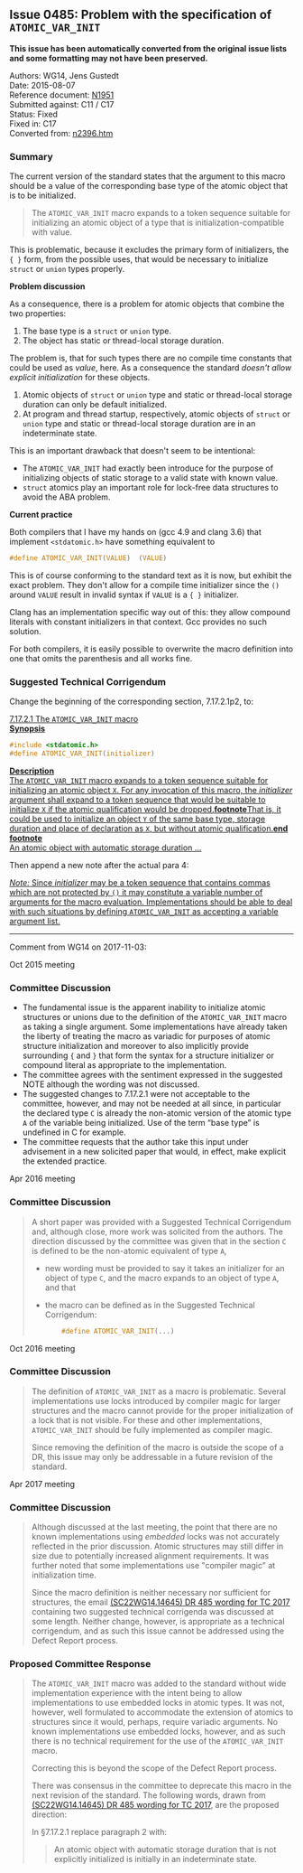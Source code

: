 ## Issue 0485: Problem with the specification of `ATOMIC_VAR_INIT`

**This issue has been automatically converted from the original issue lists and some formatting may not have been preserved.**

Authors: WG14, Jens Gustedt  
Date: 2015-08-07  
Reference document: [N1951](https://www.open-std.org/jtc1/sc22/wg14/www/docs/n1951.htm)  
Submitted against: C11 / C17  
Status: Fixed  
Fixed in: C17  
Converted from: [n2396.htm](https://www.open-std.org/jtc1/sc22/wg14/www/docs/n2396.htm)

### Summary

The current version of the standard states that the argument to this macro
should be a value of the corresponding base type of the atomic object that is to
be initialized.

> The `ATOMIC_VAR_INIT` macro expands to a token sequence suitable for
> initializing an atomic object of a type that is initialization-compatible with
> value.

This is problematic, because it excludes the primary form of initializers, the
`{ }` form, from the possible uses, that would be necessary to initialize
`struct` or `union` types properly.

**Problem discussion**

As a consequence, there is a problem for atomic objects that combine the two
properties:

1. The base type is a `struct` or `union` type.
2. The object has static or thread-local storage duration.

The problem is, that for such types there are no compile time constants that
could be used as *value*, here. As a consequence the standard *doesn't allow
explicit initialization* for these objects.

1. Atomic objects of `struct` or `union` type and static or thread-local storage duration can only be default initialized.
2. At program and thread startup, respectively, atomic objects of `struct` or `union` type and static or thread-local storage duration are in an indeterminate state.

This is an important drawback that doesn't seem to be intentional:

* The `ATOMIC_VAR_INIT` had exactly been introduce for the purpose of initializing objects of static storage to a valid state with known value.
* `struct` atomics play an important role for lock-free data structures to avoid the ABA problem.

**Current practice**

Both compilers that I have my hands on (gcc 4.9 and clang 3.6) that implement
`<stdatomic.h>` have something equivalent to

```c
#define ATOMIC_VAR_INIT(VALUE)  (VALUE)
```

This is of course conforming to the standard text as it is now, but exhibit the
exact problem. They don't allow for a compile time initializer since the `()`
around `VALUE` result in invalid syntax if `VALUE` is a `{ }` initializer.

Clang has an implementation specific way out of this: they allow compound
literals with constant initializers in that context. Gcc provides no such
solution.

For both compilers, it is easily possible to overwrite the macro definition into
one that omits the parenthesis and all works fine.

### Suggested Technical Corrigendum

Change the beginning of the corresponding section, 7.17.2.1p2, to:

<ins>7.17.2.1 The `ATOMIC_VAR_INIT` macro  
**Synopsis**</ins>

```c
#include <stdatomic.h>
#define ATOMIC_VAR_INIT(initializer)
```

<ins>**Description**  
The `ATOMIC_VAR_INIT` macro expands to a token sequence suitable for
initializing an atomic object `X`. For any invocation of this macro, the
*initializer* argument shall expand to a token sequence that would be suitable
to initialize `X` if the atomic qualification would be dropped.**footnote**That
is, it could be used to initialize an object `Y` of the same base type, storage
duration and place of declaration as `X`, but without atomic qualification.**end
footnote**  
An atomic object with automatic storage duration ...</ins>

Then append a new note after the actual para 4:

<ins>*Note:* Since *initializer* may be a token sequence that contains commas
which are not protected by `()` it may constitute a variable number of arguments
for the macro evaluation. Implementations should be able to deal with such
situations by defining `ATOMIC_VAR_INIT` as accepting a variable argument
list.</ins>

---

Comment from WG14 on 2017-11-03:

Oct 2015 meeting

### Committee Discussion

* The fundamental issue is the apparent inability to initialize atomic structures or unions due to the definition of the `ATOMIC_VAR_INIT` macro as taking a single argument. Some implementations have already taken the liberty of treating the macro as variadic for purposes of atomic structure initialization and moreover to also implicitly provide surrounding `{` and `}` that form the syntax for a structure initializer or compound literal as appropriate to the implementation.
* The committee agrees with the sentiment expressed in the suggested NOTE although the wording was not discussed.
* The suggested changes to 7.17.2.1 were not acceptable to the committee, however, and may not be needed at all since, in particular the declared type `C` is already the non-atomic version of the atomic type `A` of the variable being initialized. Use of the term “base type” is undefined in C for example.
* The committee requests that the author take this input under advisement in a new solicited paper that would, in effect, make explicit the extended practice.

Apr 2016 meeting

### Committee Discussion

> A short paper was provided with a Suggested Technical Corrigendum and, although
> close, more work was solicited from the authors. The direction discussed by the
> committee was given that in the section `C` is defined to be the non-atomic
> equivalent of type `A`,
>
> * new wording must be provided to say it takes an initializer for an object of type `C`, and the macro expands to an object of type `A`, and that
> * the macro can be defined as in the Suggested Technical Corrigendum:
>
>   ```c
>       #define ATOMIC_VAR_INIT(...)
>   ```

Oct 2016 meeting

### Committee Discussion

> The definition of `ATOMIC_VAR_INIT` as a macro is problematic. Several
> implementations use locks introduced by compiler magic for larger structures and
> the macro cannot provide for the proper initialization of a lock that is not
> visible. For these and other implementations, `ATOMIC_VAR_INIT` should be fully
> implemented as compiler magic.
>
> Since removing the definition of the macro is outside the scope of a DR, this
> issue may only be addressable in a future revision of the standard.

Apr 2017 meeting

### Committee Discussion

> Although discussed at the last meeting, the point that there are no known
> implementations using *embedded* locks was not accurately reflected in the prior
> discussion. Atomic structures may still differ in size due to potentially
> increased alignment requirements. It was further noted that some implementations
> use "compiler magic" at initialization time.
>
> Since the macro definition is neither necessary nor sufficient for structures,
> the email [(SC22WG14.14645) DR 485 wording for TC
> 2017](https://www.open-std.org/jtc1/sc22/wg14/14645) containing two suggested
> technical corrigenda was discussed at some length. Neither change, however, is
> appropriate as a technical corrigendum, and as such this issue cannot be
> addressed using the Defect Report process.

### Proposed Committee Response

> The `ATOMIC_VAR_INIT` macro was added to the standard without wide
> implementation experience with the intent being to allow implementations to use
> embedded locks in atomic types. It was not, however, well formulated to
> accommodate the extension of atomics to structures since it would, perhaps,
> require variadic arguments. No known implementations use embedded locks,
> however, and as such there is no technical requirement for the use of the
> `ATOMIC_VAR_INIT` macro.
>
> Correcting this is beyond the scope of the Defect Report process.
>
> There was consensus in the committee to deprecate this macro in the next
> revision of the standard. The following words, drawn from [(SC22WG14.14645) DR
> 485 wording for TC 2017](https://www.open-std.org/jtc1/sc22/wg14/14645), are the
> proposed direction:
>
> In §7.17.2.1 replace paragraph 2 with:
>
> > An atomic object with automatic storage duration that is not explicitly
> > initialized is initially in an indeterminate state.
